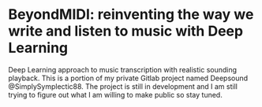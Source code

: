 BeyondMIDI: reinventing the way we write and listen to music with Deep Learning
===============================================================================

Deep Learning approach to music transcription with realistic sounding playback. This is a portion of my private Gitlab project named Deepsound @SimplySymplectic88. The project is still in development and I am still trying to figure out what I am willing to make public so stay tuned.
